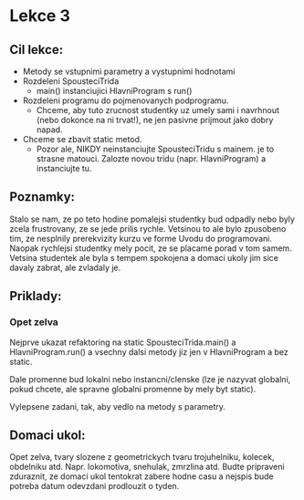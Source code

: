 Lekce 3
=======

Cil lekce:
---------
- Metody se vstupnimi parametry a vystupnimi hodnotami
- Rozdeleni SpousteciTrida
  - main() instanciujici HlavniProgram s run()
- Rozdeleni programu do pojmenovanych podprogramu.
  -  Chceme, aby tuto zrucnost studentky uz umely sami i navrhnout (nebo dokonce na ni trvat!), ne jen pasivne prijmout jako dobry napad.
- Chceme se zbavit static metod.
  - Pozor ale, NIKDY neinstanciujte SpousteciTridu s mainem. je to strasne matouci. Zalozte novou tridu (napr. HlavniProgram) a instanciujte tu.


Poznamky:
--------
Stalo se nam, ze po teto hodine pomalejsi studentky bud odpadly nebo byly zcela frustrovany, ze se jede prilis rychle. Vetsinou to ale bylo zpusobeno tim, ze nesplnily prerekvizity kurzu ve forme Uvodu do programovani.
Naopak rychlejsi studentky mely pocit, ze se placame porad v tom samem.
Vetsina studentek ale byla s tempem spokojena a domaci ukoly jim sice davaly zabrat, ale zvladaly je.


Priklady:
--------
### Opet zelva
Nejprve ukazat refaktoring na static SpousteciTrida.main() a HlavniProgram.run() a vsechny dalsi metody jiz jen v HlavniProgram a bez static.

Dale promenne bud lokalni nebo instancni/clenske (lze je nazyvat globalni, pokud chcete, ale spravne globalni promenne by mely byt static).

Vylepsene zadani, tak, aby vedlo na metody s parametry.


Domaci ukol:
-----------
Opet zelva, tvary slozene z geometrickych tvaru trojuhelniku, kolecek, obdelniku atd.
Napr. lokomotiva, snehulak, zmrzlina atd.
Budte pripraveni zduraznit, ze domaci ukol tentokrat zabere hodne casu a nejspis bude potreba datum odevzdani prodlouzit o tyden.
